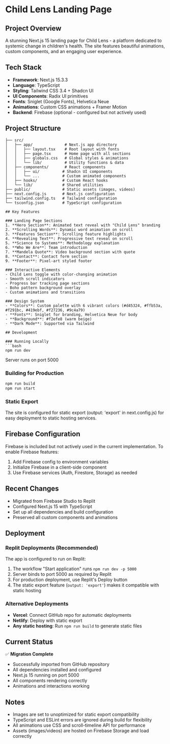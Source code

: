 # Child Lens Landing Page

## Project Overview
A stunning Next.js 15 landing page for Child Lens - a platform dedicated to systemic change in children's health. The site features beautiful animations, custom components, and an engaging user experience.

## Tech Stack
- **Framework**: Next.js 15.3.3
- **Language**: TypeScript
- **Styling**: Tailwind CSS 3.4 + Shadcn UI
- **UI Components**: Radix UI primitives
- **Fonts**: Sniglet (Google Fonts), Helvetica Neue
- **Animations**: Custom CSS animations + Framer Motion
- **Backend**: Firebase (optional - configured but not actively used)

## Project Structure
```
├── src/
│   ├── app/              # Next.js app directory
│   │   ├── layout.tsx    # Root layout with fonts
│   │   ├── page.tsx      # Home page with all sections
│   │   ├── globals.css   # Global styles & animations
│   │   └── lib/          # Utility functions & data
│   ├── components/       # React components
│   │   ├── ui/          # Shadcn UI components
│   │   └── ...          # Custom animated components
│   ├── hooks/           # Custom React hooks
│   └── lib/             # Shared utilities
├── public/              # Static assets (images, videos)
├── next.config.js       # Next.js configuration
├── tailwind.config.ts   # Tailwind configuration
└── tsconfig.json        # TypeScript configuration

## Key Features

### Landing Page Sections
1. **Hero Section**: Animated text reveal with "Child Lens" branding
2. **Scrolling Words**: Dynamic word animation on scroll
3. **Features Section**: Scrolling feature highlights
4. **Revealing Text**: Progressive text reveal on scroll
5. **Science to Systems**: Methodology explanation
6. **Who We Are**: Team introduction
7. **Mandela Quote**: Video background section with quote
8. **Contact**: Contact form section
9. **Footer**: Pixel-art styled footer

### Interactive Elements
- Child Lens toggle with color-changing animation
- Smooth scroll indicators
- Progress bar tracking page sections
- Boho pattern background overlay
- Custom animations and transitions

### Design System
- **Colors**: Custom palette with 6 vibrant colors (#d45324, #ffb53a, #f291bc, #419ebf, #f27236, #9c4a79)
- **Fonts**: Sniglet for branding, Helvetica Neue for body
- **Background**: #f2efe8 (warm beige)
- **Dark Mode**: Supported via Tailwind

## Development

### Running Locally
```bash
npm run dev
```
Server runs on port 5000

### Building for Production
```bash
npm run build
npm run start
```

### Static Export
The site is configured for static export (output: 'export' in next.config.js) for easy deployment to static hosting services.

## Firebase Configuration
Firebase is included but not actively used in the current implementation. To enable Firebase features:
1. Add Firebase config to environment variables
2. Initialize Firebase in a client-side component
3. Use Firebase services (Auth, Firestore, Storage) as needed

## Recent Changes
- Migrated from Firebase Studio to Replit
- Configured Next.js 15 with TypeScript
- Set up all dependencies and build configuration
- Preserved all custom components and animations

## Deployment

### Replit Deployments (Recommended)
The app is configured to run on Replit:
1. The workflow "Start application" runs `npm run dev -p 5000`
2. Server binds to port 5000 as required by Replit
3. For production deployment, use Replit's Deploy button
4. The static export feature (`output: 'export'`) makes it compatible with static hosting

### Alternative Deployments
- **Vercel**: Connect GitHub repo for automatic deployments
- **Netlify**: Deploy with static export
- **Any static hosting**: Run `npm run build` to generate static files

## Current Status
✅ **Migration Complete**
- Successfully imported from GitHub repository
- All dependencies installed and configured
- Next.js 15 running on port 5000
- All components rendering correctly
- Animations and interactions working

## Notes
- Images are set to unoptimized for static export compatibility
- TypeScript and ESLint errors are ignored during build for flexibility
- All animations use CSS and scroll-timeline API for performance
- Assets (images/videos) are hosted on Firebase Storage and load correctly
